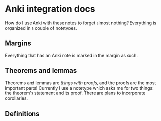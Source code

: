 # Anki integration docs

How do I use Anki with these notes to forget almost nothing? Everything is organized in a couple of notetypes.

## Margins
Everything that has an Anki note is marked in the margin as such.

## Theorems and lemmas

Theorems and lemmas are _things with proofs_, and the proofs are the most important parts! Currently I use a notetype which asks me for two things: the theorem's statement and its proof. There are plans to incorporate corollaries.

## Definitions
